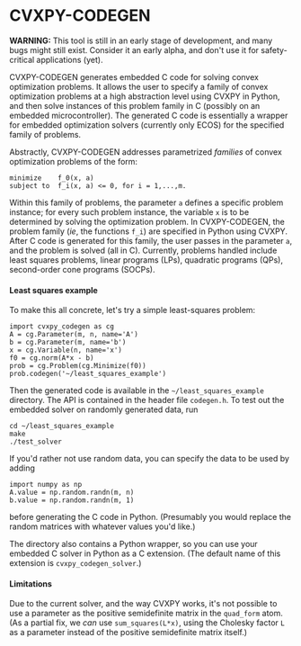 # CVXPY-CODEGEN

**WARNING:** This tool is still in an early stage of development, and many bugs might still exist.  Consider it an early alpha, and don't use it for safety-critical applications (yet).

CVXPY-CODEGEN generates embedded C code for solving convex optimization problems.  It allows the user to specify a family of convex optimization problems at a high abstraction level using CVXPY in Python, and then solve instances of this problem family in C (possibly on an embedded microcontroller).  The generated C code is essentially a wrapper for embedded optimization solvers (currently only ECOS) for the specified family of problems.

Abstractly, CVXPY-CODEGEN addresses parametrized *families* of convex optimization problems of the form:

    minimize    f_0(x, a)
    subject to  f_i(x, a) <= 0, for i = 1,...,m.

Within this family of problems, the parameter `a` defines a specific problem instance; for every such problem instance, the variable `x` is to be determined by solving the optimization problem.  In CVXPY-CODEGEN, the problem family (*ie*, the functions `f_i`) are specified in Python using CVXPY.  After C code is generated for this family, the user passes in the parameter `a`, and the problem is solved (all in C).  Currently, problems handled include least squares problems, linear programs (LPs), quadratic programs (QPs), second-order cone programs (SOCPs).

#### Least squares example
To make this all concrete, let's try a simple least-squares problem:

    import cvxpy_codegen as cg
    A = cg.Parameter(m, n, name='A')
    b = cg.Parameter(m, name='b')
    x = cg.Variable(n, name='x')
    f0 = cg.norm(A*x - b)
    prob = cg.Problem(cg.Minimize(f0))
    prob.codegen('~/least_squares_example')

Then the generated code is available in the `~/least_squares_example` directory.  The API is contained in the header file `codegen.h`.  To test out the embedded solver on randomly generated data, run

    cd ~/least_squares_example
    make
    ./test_solver

If you'd rather not use random data, you can specify the data to be used by adding 

    import numpy as np
    A.value = np.random.randn(m, n)
    b.value = np.random.randn(m, 1)

before generating the C code in Python. (Presumably you would replace the random matrices with whatever values you'd like.)

The directory also contains a Python wrapper, so you can use your embedded C solver in Python as a C extension. (The default name of this extension is `cvxpy_codegen_solver`.)

#### Limitations
Due to the current solver, and the way CVXPY works, it's not possible to use a parameter as the positive semidefinite matrix in the `quad_form` atom. (As a partial fix, we *can* use `sum_squares(L*x)`, using the Cholesky factor `L` as a parameter instead of the positive semidefinite matrix itself.)
